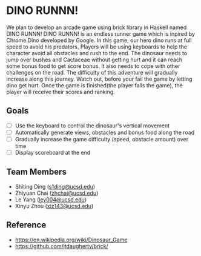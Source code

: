 # DINO RUNNN!
We plan to develop an arcade game using brick library in Haskell named DINO RUNNN! DINO RUNNN! is an endless runner game  which is inpired by Chrome Dino developed by Google. In this game, our hero dino runs at full speed to avoid his predators. Players will be using keyboards to help the character avoid all obstacles and rush to the end. The dinosaur needs to jump over bushes and Cactaceae without getting hurt and it can reach some bonus food to get score bonus. It also needs to cope with other challenges on the road. The difficulty of this adventure will gradually increase along this journey. Watch out, before your fail the game by letting dino get hurt.
Once the game is finished(the player fails the game), the player will receive their scores and ranking.

## Goals
- [ ] Use the keyboard to control the dinosaur's vertical movement
- [ ] Automatically generate views, obstacles and bonus food along the road
- [ ] Gradually increase the game difficulty (speed, obstacle amount) over time
- [ ] Display scoreboard at the end

## Team Members
- Shiting Ding (s1ding@ucsd.edu)
- Zhiyuan Chai (zhchai@ucsd.edu)
- Le Yang (ley004@ucsd.edu)
- Xinyu Zhou (xiz143@ucsd.edu)

## Reference
- https://en.wikipedia.org/wiki/Dinosaur_Game
- https://github.com/jtdaugherty/brick/
